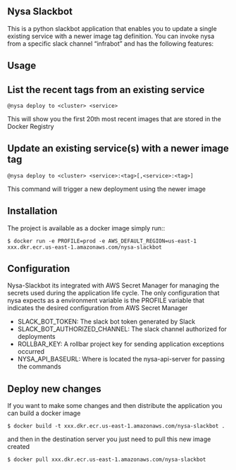 Nysa Slackbot
----------

This is a python slackbot application that enables you to update a single existing service with a newer image tag definition.
You can invoke nysa from a specific slack channel “infrabot” and has the following features:


Usage
-----

List the recent tags from an existing service
-----

    @nysa deploy to <cluster> <service>

This will show you the first 20th most recent images that are stored in the Docker Registry


Update an existing service(s) with a newer image tag
-----

    @nysa deploy to <cluster> <service>:<tag>[,<service>:<tag>]

This command will trigger a new deployment using the newer image


Installation
------------

The project is available as a docker image simply run::

    $ docker run -e PROFILE=prod -e AWS_DEFAULT_REGION=us-east-1 xxx.dkr.ecr.us-east-1.amazonaws.com/nysa-slackbot


Configuration
-------------
Nysa-Slackbot its integrated with AWS Secret Manager for managing the secrets used during the application life cycle.
The only configuration that nysa expects as a environment variable is the PROFILE variable that indicates the desired configuration from AWS Secret Manager

- SLACK_BOT_TOKEN: The slack bot token generated by Slack
- SLACK_BOT_AUTHORIZED_CHANNEL: The slack channel authorized for deployments
- ROLLBAR_KEY: A rollbar project key for sending application exceptions occurred
- NYSA_API_BASEURL: Where is located the nysa-api-server for passing the commands

Deploy new changes
------------

If you want to make some changes and then distribute the application you can build a docker image

    $ docker build -t xxx.dkr.ecr.us-east-1.amazonaws.com/nysa-slackbot .

and then in the destination server you just need to pull this new image created

    $ docker pull xxx.dkr.ecr.us-east-1.amazonaws.com/nysa-slackbot
